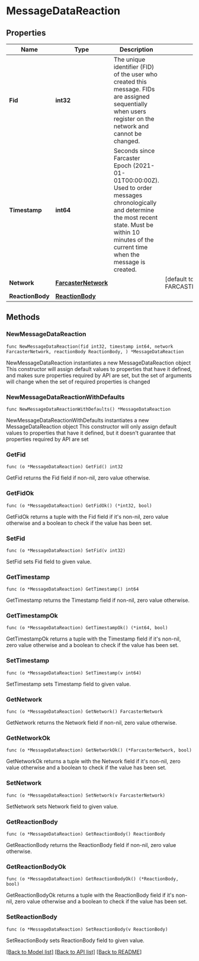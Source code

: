 # MessageDataReaction

## Properties

Name | Type | Description | Notes
------------ | ------------- | ------------- | -------------
**Fid** | **int32** | The unique identifier (FID) of the user who created this message. FIDs are assigned sequentially when users register on the network and cannot be changed. | 
**Timestamp** | **int64** | Seconds since Farcaster Epoch (2021-01-01T00:00:00Z). Used to order messages chronologically and determine the most recent state. Must be within 10 minutes of the current time when the message is created. | 
**Network** | [**FarcasterNetwork**](FarcasterNetwork.md) |  | [default to FARCASTERNETWORK_FARCASTER_NETWORK_MAINNET]
**ReactionBody** | [**ReactionBody**](ReactionBody.md) |  | 

## Methods

### NewMessageDataReaction

`func NewMessageDataReaction(fid int32, timestamp int64, network FarcasterNetwork, reactionBody ReactionBody, ) *MessageDataReaction`

NewMessageDataReaction instantiates a new MessageDataReaction object
This constructor will assign default values to properties that have it defined,
and makes sure properties required by API are set, but the set of arguments
will change when the set of required properties is changed

### NewMessageDataReactionWithDefaults

`func NewMessageDataReactionWithDefaults() *MessageDataReaction`

NewMessageDataReactionWithDefaults instantiates a new MessageDataReaction object
This constructor will only assign default values to properties that have it defined,
but it doesn't guarantee that properties required by API are set

### GetFid

`func (o *MessageDataReaction) GetFid() int32`

GetFid returns the Fid field if non-nil, zero value otherwise.

### GetFidOk

`func (o *MessageDataReaction) GetFidOk() (*int32, bool)`

GetFidOk returns a tuple with the Fid field if it's non-nil, zero value otherwise
and a boolean to check if the value has been set.

### SetFid

`func (o *MessageDataReaction) SetFid(v int32)`

SetFid sets Fid field to given value.


### GetTimestamp

`func (o *MessageDataReaction) GetTimestamp() int64`

GetTimestamp returns the Timestamp field if non-nil, zero value otherwise.

### GetTimestampOk

`func (o *MessageDataReaction) GetTimestampOk() (*int64, bool)`

GetTimestampOk returns a tuple with the Timestamp field if it's non-nil, zero value otherwise
and a boolean to check if the value has been set.

### SetTimestamp

`func (o *MessageDataReaction) SetTimestamp(v int64)`

SetTimestamp sets Timestamp field to given value.


### GetNetwork

`func (o *MessageDataReaction) GetNetwork() FarcasterNetwork`

GetNetwork returns the Network field if non-nil, zero value otherwise.

### GetNetworkOk

`func (o *MessageDataReaction) GetNetworkOk() (*FarcasterNetwork, bool)`

GetNetworkOk returns a tuple with the Network field if it's non-nil, zero value otherwise
and a boolean to check if the value has been set.

### SetNetwork

`func (o *MessageDataReaction) SetNetwork(v FarcasterNetwork)`

SetNetwork sets Network field to given value.


### GetReactionBody

`func (o *MessageDataReaction) GetReactionBody() ReactionBody`

GetReactionBody returns the ReactionBody field if non-nil, zero value otherwise.

### GetReactionBodyOk

`func (o *MessageDataReaction) GetReactionBodyOk() (*ReactionBody, bool)`

GetReactionBodyOk returns a tuple with the ReactionBody field if it's non-nil, zero value otherwise
and a boolean to check if the value has been set.

### SetReactionBody

`func (o *MessageDataReaction) SetReactionBody(v ReactionBody)`

SetReactionBody sets ReactionBody field to given value.



[[Back to Model list]](../README.md#documentation-for-models) [[Back to API list]](../README.md#documentation-for-api-endpoints) [[Back to README]](../README.md)


